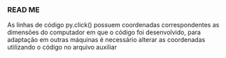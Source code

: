 ### READ ME
As linhas de código py.click() possuem coordenadas correspondentes as dimensões do computador em que o código foi desenvolvido, para adaptação em outras máquinas é necessário alterar as coordenadas utilizando o código no arquivo auxiliar
